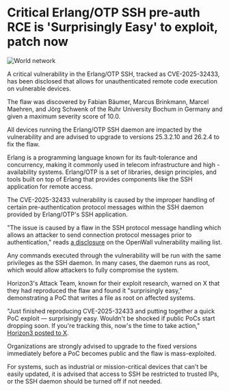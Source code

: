 # Critical Erlang/OTP SSH pre-auth RCE is 'Surprisingly Easy' to exploit, patch now

![World network](https://www.bleepstatic.com/content/hl-images/2022/05/09/world-internet-network.jpg)

A critical vulnerability in the Erlang/OTP SSH, tracked as CVE-2025-32433, has been disclosed that allows for unauthenticated remote code execution on vulnerable devices.

The flaw was discovered by Fabian Bäumer, Marcus Brinkmann, Marcel Maehren, and Jörg Schwenk of the Ruhr University Bochum in Germany and given a maximum severity score of 10.0.

All devices running the Erlang/OTP SSH daemon are impacted by the vulnerability and are advised to upgrade to versions 25.3.2.10 and 26.2.4 to fix the flaw.

Erlang is a programming language known for its fault-tolerance and concurrency, making it commonly used in telecom infrastructure and high -availability systems. Erlang/OTP is a set of libraries, design principles, and tools built on top of Erlang that provides components like the SSH application for remote access. 

The CVE-2025-32433 vulnerability is caused by the improper handling of certain pre-authentication protocol messages within the SSH daemon provided by Erlang/OTP's SSH application.

"The issue is caused by a flaw in the SSH protocol message handling which allows an attacker to send connection protocol messages prior to authentication," reads [a disclosure](https://www.openwall.com/lists/oss-security/2025/04/16/2) on the OpenWall vulnerability mailing list.

Any commands executed through the vulnerability will be run with the same privileges as the SSH daemon. In many cases, the daemon runs as root, which would allow attackers to fully compromise the system.

Horizon3's Attack Team, known for their exploit research, warned on X that they had reproduced the flaw and found it "surprisingly easy," demonstrating a PoC that writes a file as root on affected systems.

"Just finished reproducing CVE-2025-32433 and putting together a quick PoC exploit — surprisingly easy. Wouldn't be shocked if public PoCs start dropping soon. If you're tracking this, now's the time to take action," [Horizon3 posted to X](https://x.com/Horizon3Attack/status/1912945580902334793).

Organizations are strongly advised to upgrade to the fixed versions immediately before a PoC becomes public and the flaw is mass-exploited.

For systems, such as industrial or mission-critical devices that can't be easily updated, it is advised that access to SSH be restricted to trusted IPs, or the SSH daemon should be turned off if not needed.